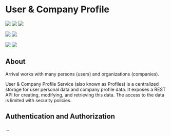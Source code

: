 # User &amp; Company Profile

<a href="https://profiles.dev.common.adt/swagger-ui.html"><img src="https://img.shields.io/endpoint?label=DEV%20|%20profiles&url=https%3A%2F%2Farrival-versions.firebaseio.com%2Fcommon-dev-2-apps%2Fprofiles.json" /></a>
<a href="https://profiles.dev.common.adt/swagger-ui.html"><img src="https://img.shields.io/endpoint?label=DEV%20|%20profiles-loadtest&url=https%3A%2F%2Farrival-versions.firebaseio.com%2Fcommon-dev-2-apps%2Fprofiles-loadtest.json" /></a>
<a href="https://profiles.dev.common.adt/swagger-ui.html"><img src="https://img.shields.io/endpoint?label=DEV%20|%20profiles-auth-2&url=https%3A%2F%2Farrival-versions.firebaseio.com%2Fcommon-dev-2-apps%2Fprofiles-auth-2.json" /></a>

<a href="https://profiles.dev.common.adt/swagger-ui.html"><img src="https://img.shields.io/endpoint?label=STAGE%20|%20profiles&url=https%3A%2F%2Farrival-versions.firebaseio.com%2Fcommon-stage-1-apps%2Fprofiles.json" /></a>
<a href="https://profiles.dev.common.adt/swagger-ui.html"><img src="https://img.shields.io/endpoint?label=STAGE%20|%20profiles-auth-2&url=https%3A%2F%2Farrival-versions.firebaseio.com%2Fcommon-stage-1-apps%2Fprofiles-auth-2.json" /></a>

<a href="https://profiles.dev.common.adt/swagger-ui.html"><img src="https://img.shields.io/endpoint?label=PROD%20|%20profiles&url=https%3A%2F%2Farrival-versions.firebaseio.com%2Fcommon-prod-2-apps%2Fprofiles.json" /></a>
<a href="https://profiles.dev.common.adt/swagger-ui.html"><img src="https://img.shields.io/endpoint?label=PROD%20|%20profiles-auth-2&url=https%3A%2F%2Farrival-versions.firebaseio.com%2Fcommon-prod-2-apps%2Fprofiles-auth-2.json" /></a>

## About

Arrival works with many persons (users) and organizations (companies).

User & Company Profile Service (also known as Profiles) is a centralized storage for user personal data and company
profile data. It exposes a REST API for creating, modifying, and retrieving this data. The access to the data is
limited with security policies.
## Authentication and Authorization
...
